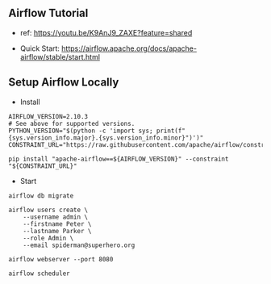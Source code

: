 Airflow Tutorial
--------------

* ref: https://youtu.be/K9AnJ9_ZAXE?feature=shared


* Quick Start: https://airflow.apache.org/docs/apache-airflow/stable/start.html

## Setup Airflow Locally
* Install
```
AIRFLOW_VERSION=2.10.3
# See above for supported versions.
PYTHON_VERSION="$(python -c 'import sys; print(f"{sys.version_info.major}.{sys.version_info.minor}")')"
CONSTRAINT_URL="https://raw.githubusercontent.com/apache/airflow/constraints-${AIRFLOW_VERSION}/constraints-${PYTHON_VERSION}.txt"

pip install "apache-airflow==${AIRFLOW_VERSION}" --constraint "${CONSTRAINT_URL}"
```

* Start
```
airflow db migrate

airflow users create \
    --username admin \
    --firstname Peter \
    --lastname Parker \
    --role Admin \
    --email spiderman@superhero.org

airflow webserver --port 8080

airflow scheduler
```
